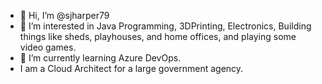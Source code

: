 - 👋 Hi, I’m @sjharper79
- 👀 I’m interested in Java Programming, 3DPrinting, Electronics, Building things like sheds, playhouses, and home offices, and playing some video games.
- 🌱 I’m currently learning Azure DevOps. 
- I am a Cloud Architect for a large government agency.


<!---
sjharper79/sjharper79 is a ✨ special ✨ repository because its `README.md` (this file) appears on your GitHub profile.
You can click the Preview link to take a look at your changes.
--->
